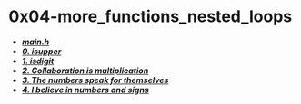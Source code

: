 # 0x04-more_functions_nested_loops

- ***[main.h](./main.h)***
- ***[0. isupper](./0-isupper.c)***
- ***[1. isdigit](./1-isdigit.c)***
- ***[2. Collaboration is multiplication](./2-mul.c)***
- ***[3. The numbers speak for themselves](./3-print_numbers.c)***
- ***[4. I believe in numbers and signs](./4-print_most_numbers.c)***

